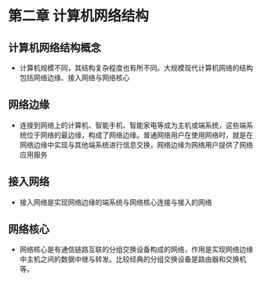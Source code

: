 #   第二章 计算机网络结构

##  计算机网络结构概念
*   计算机规模不同，其结构复杂程度也有所不同。大规模现代计算机网络的结构包括网络边缘、接入网络与网络核心

##  网络边缘
*   连接到网络上的计算机、智能手机、智能家电等成为主机或端系统，这些端系统位于网络的最边缘，构成了网络边缘。普通网络用户在使用网络时，就是在网络边缘中实现与其他端系统进行信息交换，网络边缘为网络用户提供了网络应用服务

##  接入网络
*   接入网络是实现网络边缘的端系统与网络核心连接与接入的网络

##  网络核心
*   网络核心是有通信链路互联的分组交换设备构成的网络，作用是实现网络边缘中主机之间的数据中继与转发。比较经典的分组交换设备是路由器和交换机等。
